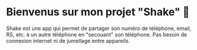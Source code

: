 # Bienvenus sur mon projet "Shake" 👋

Shake est une app qui permet de partager son numéro de téléphone, email, RS, etc. à un autre téléphone en "secouant" son téléphone. Pas besoin de connexion internet ni de jumellage entre appareils.
